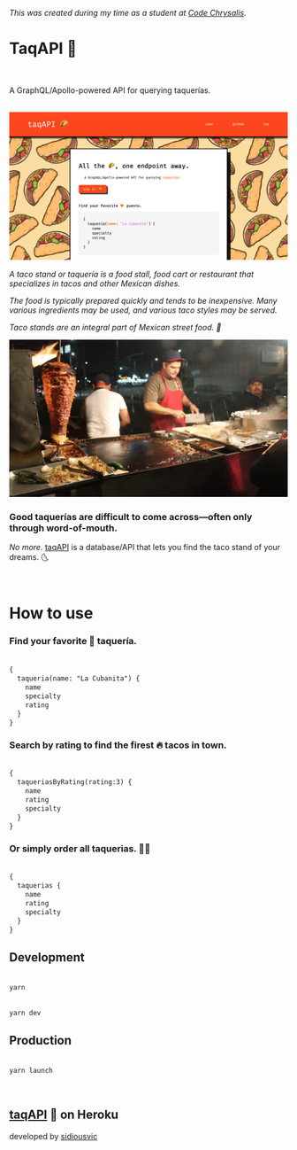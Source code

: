 _This was created during my time as a student at [Code Chrysalis](https://www.codechrysalis.io/)._

# TaqAPI 🌮

<br>

A GraphQL/Apollo-powered API for querying taquerías.

<br>

<img style="margin-right: 30px" src="./assets/screenshotFront.png">

<br>

_A taco stand or taquería is a food stall, food cart or restaurant that specializes in tacos and other Mexican dishes._

_The food is typically prepared quickly and tends to be inexpensive. Many various ingredients may be used, and various taco styles may be served._

_Taco stands are an integral part of Mexican street food. 🌮_
<br>

<img style="margin-right: 30px" src="./assets/taqueria.gif">

<br>

### Good taquerías are difficult to come across—often only through word-of-mouth.

_No more._ [taqAPI](https://taqapi.herokuapp.com) is a database/API that lets you find the taco stand of your dreams. 🌜

<br>

# How to use

### Find your favorite 🧡 taquería.

```

{
  taqueria(name: "La Cubanita") {
    name
    specialty
    rating
  }
}

```

### Search by rating to find the firest 🔥 tacos in town.

```

{
  taqueriasByRating(rating:3) {
    name
    rating
    specialty
  }
}

```

### Or simply order all taquerias. 🤟🏽

```

{
  taquerias {
    name
    rating
    specialty
  }
}

```

## Development

```

yarn

```

```

yarn dev

```

## Production

```

yarn launch

```

<br>

## [taqAPI](https://taqapi.herokuapp.com) 🌮 on Heroku

developed by [sidiousvic](https://sidiousvic.dev)
